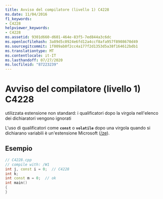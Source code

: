 ```yaml
---
title: Avviso del compilatore (livello 1) C4228
ms.date: 11/04/2016
f1_keywords:
- C4228
helpviewer_keywords:
- C4228
ms.assetid: 9301d660-d601-464e-83f5-7ed844a3c6dc
ms.openlocfilehash: 3a89d5c0924e6fd12a4ccf8afa957f8908670d49
ms.sourcegitcommit: 1f009ab0f2cc4a177f2d1353d5a38f164612bdb1
ms.translationtype: MT
ms.contentlocale: it-IT
ms.lasthandoff: 07/27/2020
ms.locfileid: "87223239"
---
```

# <a name="compiler-warning-level-1-c4228"></a>Avviso del compilatore (livello 1) C4228

utilizzata estensione non standard: i qualificatori dopo la virgola nell'elenco dei dichiaratori vengono ignorati

L'uso di qualificatori come **`const`** o **`volatile`** dopo una virgola quando si dichiarano variabili è un'estensione Microsoft ([/ze](../../build/reference/za-ze-disable-language-extensions.md)).

## <a name="example"></a>Esempio

```cpp
// C4228.cpp
// compile with: /W1
int j, const i = 0;  // C4228
int k;
int const m = 0;  // ok
int main()
{
}
```
